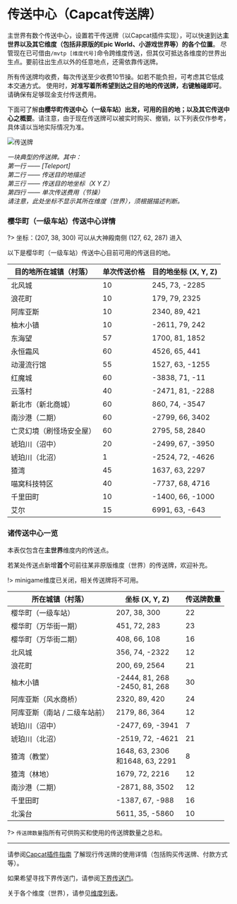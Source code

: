 # 传送中心（Capcat传送牌）

主世界有数个传送中心，设置若干传送牌（以Capcat插件实现），可以快速到达**主世界以及其它维度（包括非原版的Epic World、小游戏世界等）的各个位置**。
尽管现在已可借由`/mvtp [维度代号]`命令跨维度传送，但其仅可抵达各维度的世界出生点。要前往出生点以外的任意地点，还需依靠传送牌。

所有传送牌均收费，每次传送至少收费10节操。如若不能负担，可考虑其它低成本交通方式。
使用时，**对准写着所希望到达之目的地的传送牌，右键触碰即可**。请确保有足够现金支付传送费用。

下面可了解**由樱华町传送中心（一级车站）出发，可用的目的地；以及其它传送中心之概要**。请注意，由于现在传送牌可以被实时购买、撤销，以下列表仅作参考，具体请以当地实际情况为准。

![传送牌](../../assets/images/projects/传送牌.png)

*一块典型的传送牌。其中：*<br/>
*第一行 —— [Teleport]*<br/>
*第二行 —— 传送目的地描述*<br/>
*第三行 —— 传送目的地坐标（X Y Z）*<br/>
*第四行 —— 单次传送费用（节操）*<br/>
*请注意，此处坐标不显示其所在维度（世界），须根据描述判断。*<br/>



### 樱华町（一级车站）传送中心详情

?> 坐标：(207, 38, 300) 可以从大神殿南侧 (127, 62, 287) 进入

以下是樱华町（一级车站）传送中心目前可用的传送目的地。

| 目的地所在城镇（村落） | 单次传送价格 | 目的地坐标 (X, Y, Z) |
| - | - | - |
| 北风城 | 10 | 245, 73, -2285 |
| 浪花町 | 10 | 179, 79, 2325 |
| 阿库亚斯 | 10 | 2340, 89, 421 |
| 柚木小镇 | 10 | -2611, 79, 242 |
| 东海望 | 57 | 1700, 81, 1852 |
| 永恒霜风 | 60 | 4526, 65, 441 |
| 动漫流行馆 | 55 | 1527, 63, -1255 |
| 红魔城 | 60 | -3838, 71, -11 |
| 云落村 | 40 | -2471, 81, -2288 |
| 新北市（新北商城） | 60 | 860, 74, -3547 |
| 南沙港（二期） | 60 | -2799, 66, 3402 |
| 亡灵幻境（刷怪场安全屋） | 60 | 2795, 58, 2840 |
| 琥珀川（沼中） | 20 | -2499, 67, -3950 |
| 琥珀川（北沼） | 1 | -2524, 72, -4626 |
| 猹湾 | 45 | 1637, 63, 2297 |
| 喵窝科技特区 | 40 | -7737, 68, 4716 |
| 千里田町 | 10 | -1400, 66, -1000 |
| 艾尔 | 15 | 6991, 63, -643 |

### 诸传送中心一览

本表仅包含在**主世界**维度内的传送点。

若某处传送点新增**首个**可前往某非原版维度（世界）的传送牌，欢迎补充。

!> minigame维度已关闭，相关传送牌将不可用。

| 所在城镇（村落） | 坐标 (X, Y, Z) | 传送牌数量 |
| -- | -- | -- |
| 樱华町（一级车站） | 207, 38, 300 | 22 |
| 樱华町（万华街一期） | 451, 72, 283 | 23 |
| 樱华町（万华街二期） | 408, 66, 108 | 16 |
| 北风城 | 356, 74, -2322 | 12 |
| 浪花町 | 200, 69, 2564 | 21 |
| 柚木小镇 | -2444, 81, 268<br />-2450, 81, 268 | 30 |
| 阿库亚斯（风水商桥） | 2320, 89, 420 | 24 |
| 阿库亚斯（南站 / 二级车站前） | 2179, 86, 364 | 12 |
| 琥珀川（沼中） | -2477, 69, -3941 | 7 |
| 琥珀川（北沼） | -2519, 72, -4621 | 21 |
| 猹湾（教堂） | 1648, 63, 2306<br />和1648, 63, 2291 | 8 |
| 猹湾（林地） | 1679, 72, 2216 | 12 |
| 南沙港（二期） | -2871, 88, 3502 | 12 |
| 千里田町 | -1387, 67, -988 | 16 |
| 北溪台 | 5611, 35, -5860 | 10 |

?> `传送牌数量`指所有可供购买和使用的传送牌数量之总和。

----

请参阅[Capcat插件指南](space/plugins/capcat) 了解现行传送牌的使用详情（包括购买传送牌、付款方式等）。

如果希望寻找下界传送门，请参阅[下界传送门](nyaa/projects/nether-portal)。

关于各个维度（世界），请参见[维度列表](nyaa/worlds)。
